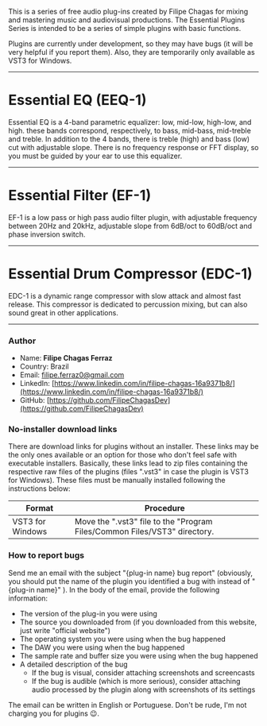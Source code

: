 This is a series of free audio plug-ins created by Filipe Chagas for mixing and mastering music and audiovisual productions. The Essential Plugins Series is intended to be a series of simple plugins with basic functions.

Plugins are currently under development, so they may have bugs (it will be very helpful if you report them). Also, they are temporarily only available as VST3 for Windows.

* * *

# Essential EQ (EEQ-1)

Essential EQ is a 4-band parametric equalizer: low, mid-low, high-low, and high. these bands correspond, respectively, to bass, mid-bass, mid-treble and treble. In addition to the 4 bands, there is treble (high) and bass (low) cut with adjustable slope. There is no frequency response or FFT display, so you must be guided by your ear to use this equalizer.


* * *

# Essential Filter (EF-1)

EF-1 is a low pass or high pass audio filter plugin, with adjustable frequency between 20Hz and 20kHz, adjustable slope from 6dB/oct to 60dB/oct and phase inversion switch.


* * *

# Essential Drum Compressor (EDC-1)

EDC-1 is a dynamic range compressor with slow attack and almost fast release. This compressor is dedicated to percussion mixing, but can also sound great in other applications.

* * *
### Author

* Name: **Filipe Chagas Ferraz**
* Country: Brazil
* Email: filipe.ferraz0@gmail.com
* LinkedIn: [https://www.linkedin.com/in/filipe-chagas-16a9371b8/](https://www.linkedin.com/in/filipe-chagas-16a9371b8/)
* GitHub: [https://github.com/FilipeChagasDev](https://github.com/FilipeChagasDev)

### No-installer download links

There are download links for plugins without an installer. These links may be the only ones available or an option for those who don't feel safe with executable installers. Basically, these links lead to zip files containing the respective raw files of the plugins (files ".vst3" in case the plugin is VST3 for Windows). These files must be manually installed following the instructions below:

| Format | Procedure |
|----|----|
| VST3 for Windows | Move the ".vst3" file to the "Program Files/Common Files/VST3" directory. |


### How to report bugs

Send me an email with the subject "\{plug-in name\} bug report" (obviously, you should put the name of the plugin you identified a bug with instead of "\{plug-in name\}" ). In the body of the email, provide the following information:

* The version of the plug-in you were using
* The source you downloaded from (if you downloaded from this website, just write "official website")
* The operating system you were using when the bug happened
* The DAW you were using when the bug happened
* The sample rate and buffer size you were using when the bug happened
* A detailed description of the bug
  * If the bug is visual, consider attaching screenshots and screencasts
  * If the bug is audible (which is more serious), consider attaching audio processed by the plugin along with screenshots of its settings

The email can be written in English or Portuguese. Don't be rude, I'm not charging you for plugins 😉.
